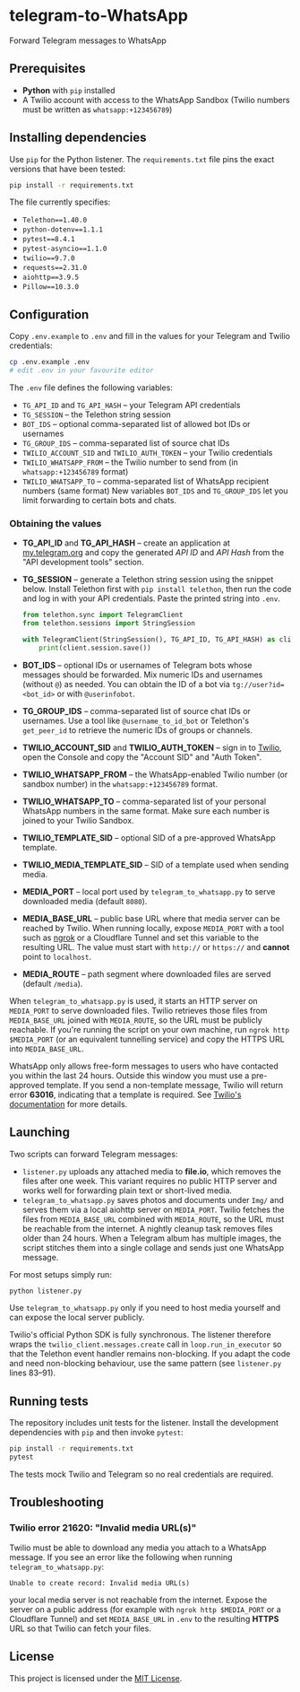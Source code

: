 # telegram-to-WhatsApp
Forward Telegram messages to WhatsApp

## Prerequisites

- **Python** with `pip` installed
- A Twilio account with access to the WhatsApp Sandbox
  (Twilio numbers must be written as `whatsapp:+123456789`)

## Installing dependencies

Use `pip` for the Python listener. The `requirements.txt` file pins the
exact versions that have been tested:

```bash
pip install -r requirements.txt
```
The file currently specifies:
- `Telethon==1.40.0`
- `python-dotenv==1.1.1`
- `pytest==8.4.1`
- `pytest-asyncio==1.1.0`
- `twilio==9.7.0`
- `requests==2.31.0`
- `aiohttp==3.9.5`
- `Pillow==10.3.0`

## Configuration

Copy `.env.example` to `.env` and fill in the values for your Telegram and Twilio credentials:

```bash
cp .env.example .env
# edit .env in your favourite editor
```

The `.env` file defines the following variables:

- `TG_API_ID` and `TG_API_HASH` – your Telegram API credentials
- `TG_SESSION` – the Telethon string session
 - `BOT_IDS` – optional comma-separated list of allowed bot IDs or usernames
- `TG_GROUP_IDS` – comma-separated list of source chat IDs
- `TWILIO_ACCOUNT_SID` and `TWILIO_AUTH_TOKEN` – your Twilio credentials
- `TWILIO_WHATSAPP_FROM` – the Twilio number to send from (in `whatsapp:+123456789` format)
- `TWILIO_WHATSAPP_TO` – comma-separated list of WhatsApp recipient numbers (same format)
New variables `BOT_IDS` and `TG_GROUP_IDS` let you limit forwarding to certain
bots and chats.

### Obtaining the values

* **TG_API_ID** and **TG_API_HASH** – create an application at
  [my.telegram.org](https://my.telegram.org) and copy the generated *API ID* and
  *API Hash* from the "API development tools" section.
* **TG_SESSION** – generate a Telethon string session using the snippet below.
  Install Telethon first with `pip install telethon`, then run the code and log
  in with your API credentials. Paste the printed string into `.env`.

  ```python
  from telethon.sync import TelegramClient
  from telethon.sessions import StringSession

  with TelegramClient(StringSession(), TG_API_ID, TG_API_HASH) as client:
      print(client.session.save())
  ```
* **BOT_IDS** – optional IDs or usernames of Telegram bots whose messages
  should be forwarded. Mix numeric IDs and usernames (without `@`) as needed.
  You can obtain the ID of a bot via `tg://user?id=<bot_id>` or with
  `@userinfobot`.
* **TG_GROUP_IDS** – comma-separated list of source chat IDs or usernames.
  Use a tool like `@username_to_id_bot` or Telethon's `get_peer_id` to retrieve
  the numeric IDs of groups or channels.
* **TWILIO_ACCOUNT_SID** and **TWILIO_AUTH_TOKEN** – sign in to [Twilio](https://www.twilio.com/), open the Console and copy the "Account SID" and "Auth Token".
* **TWILIO_WHATSAPP_FROM** – the WhatsApp-enabled Twilio number (or sandbox number) in the `whatsapp:+123456789` format.
* **TWILIO_WHATSAPP_TO** – comma-separated list of your personal WhatsApp numbers in the same format. Make sure each number is joined to your Twilio Sandbox.
* **TWILIO_TEMPLATE_SID** – optional SID of a pre-approved WhatsApp template.
* **TWILIO_MEDIA_TEMPLATE_SID** – SID of a template used when sending media.
* **MEDIA_PORT** – local port used by `telegram_to_whatsapp.py` to serve
  downloaded media (default `8080`).
 * **MEDIA_BASE_URL** – public base URL where that media server can be reached
  by Twilio. When running locally, expose `MEDIA_PORT` with a tool such as
  [ngrok](https://ngrok.com/) or a Cloudflare Tunnel and set this variable to
  the resulting URL. The value must start with `http://` or `https://` and
  **cannot** point to `localhost`.
* **MEDIA_ROUTE** – path segment where downloaded files are served (default
  `/media`).

When `telegram_to_whatsapp.py` is used, it starts an HTTP server on
`MEDIA_PORT` to serve downloaded files. Twilio retrieves those files from
`MEDIA_BASE_URL` joined with `MEDIA_ROUTE`, so the URL must be publicly
reachable. If you're running the script on your own machine, run `ngrok http
$MEDIA_PORT` (or an equivalent tunnelling service) and copy the HTTPS URL into
`MEDIA_BASE_URL`.

WhatsApp only allows free-form messages to users who have contacted you within the last 24 hours. Outside this window you must use a pre-approved template. If you send a non-template message, Twilio will return error **63016**, indicating that a template is required. See [Twilio's documentation](https://www.twilio.com/docs/errors/63016) for more details.

## Launching

Two scripts can forward Telegram messages:

- `listener.py` uploads any attached media to **file.io**, which removes the files after one week. This variant requires no public HTTP server and works well for forwarding plain text or short-lived media.
- `telegram_to_whatsapp.py` saves photos and documents under `Img/` and serves them via a local aiohttp server on `MEDIA_PORT`. Twilio fetches the files from `MEDIA_BASE_URL` combined with `MEDIA_ROUTE`, so the URL must be reachable from the internet. A nightly cleanup task removes files older than 24 hours.
When a Telegram album has multiple images, the script stitches them into a single collage and sends just one WhatsApp message.

For most setups simply run:

```bash
python listener.py
```

Use `telegram_to_whatsapp.py` only if you need to host media yourself and can expose the local server publicly.

Twilio's official Python SDK is fully synchronous. The listener therefore wraps the `twilio_client.messages.create` call in `loop.run_in_executor` so that the Telethon event handler remains non-blocking. If you adapt the code and need non-blocking behaviour, use the same pattern (see `listener.py` lines 83–91).


## Running tests

The repository includes unit tests for the listener. Install the development
dependencies with `pip` and then invoke `pytest`:

```bash
pip install -r requirements.txt
pytest
```

The tests mock Twilio and Telegram so no real credentials are required.

## Troubleshooting

### Twilio error 21620: "Invalid media URL(s)"

Twilio must be able to download any media you attach to a WhatsApp message. If
you see an error like the following when running `telegram_to_whatsapp.py`:

```
Unable to create record: Invalid media URL(s)
```

your local media server is not reachable from the internet. Expose the server
on a public address (for example with `ngrok http $MEDIA_PORT` or a Cloudflare
Tunnel) and set `MEDIA_BASE_URL` in `.env` to the resulting **HTTPS** URL so that
Twilio can fetch your files.


## License

This project is licensed under the [MIT License](LICENSE).
